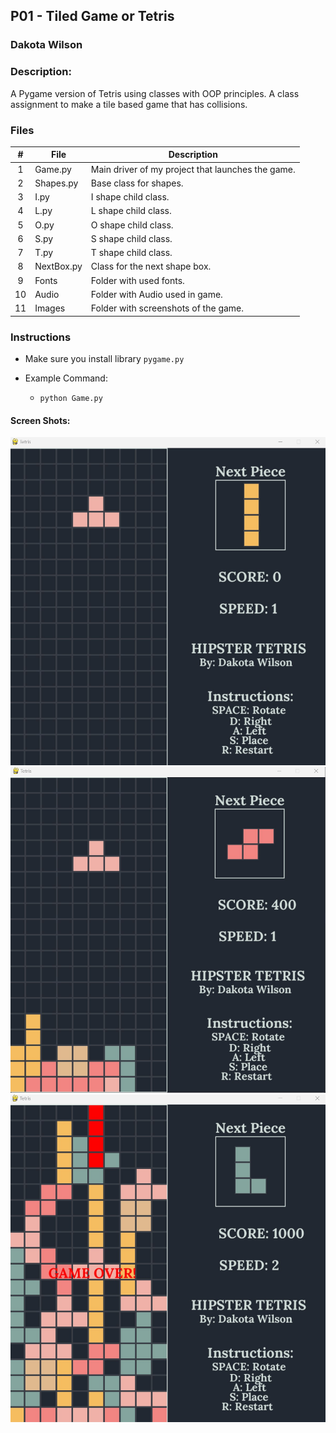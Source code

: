 ## P01 - Tiled Game or Tetris
### Dakota Wilson
### Description:

A Pygame version of Tetris using classes with OOP principles. A class assignment to make a tile based game that has collisions.

### Files

|   #   | File            | Description                                        |
| :---: | --------------- | -------------------------------------------------- |
|   1   | Game.py         | Main driver of my project that launches the game.  |
|   2   | Shapes.py       | Base class for shapes.                             |
|   3   | I.py            | I shape child class.                               |
|   4   | L.py            | L shape child class.                               |
|   5   | O.py            | O shape child class.                               |
|   6   | S.py            | S shape child class.                               |
|   7   | T.py            | T shape child class.                               |
|   8   | NextBox.py      | Class for the next shape box.                      |
|   9   | Fonts           | Folder with used fonts.                            |
|   10  | Audio           | Folder with Audio used in game.                    |
|   11  | Images          | Folder with screenshots of the game.               |

### Instructions

- Make sure you install library `pygame.py`

- Example Command:
    - `python Game.py`

#### Screen Shots:
<img src="Images/Start.jpg">
<img src="Images/Gameplay.jpg">
<img src="Images/Gameover.jpg">